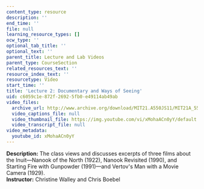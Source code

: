 ```yaml
---
content_type: resource
description: ''
end_time: ''
file: null
learning_resource_types: []
ocw_type: ''
optional_tab_title: ''
optional_text: ''
parent_title: Lecture and Lab Videos
parent_type: CourseSection
related_resources_text: ''
resource_index_text: ''
resourcetype: Video
start_time: ''
title: 'Lecture 2: Documentary and Ways of Seeing'
uid: c6059c1e-872f-2692-5fb0-e49114ab49ab
video_files:
  archive_url: http://www.archive.org/download/MIT21.A550JS11/MIT21A_550JS11_lec02_300k.mp4
  video_captions_file: null
  video_thumbnail_file: https://img.youtube.com/vi/xMohaACn0yY/default.jpg
  video_transcript_file: null
video_metadata:
  youtube_id: xMohaACn0yY
---
```


**Description:** The class views and discusses excerpts of three films about the Inuit—Nanook of the North (1922), Nanook Revisited (1990), and Starting Fire with Gunpowder (1991)—and Vertov's Man with a Movie Camera (1929).  
**Instructor:** Christine Walley and Chris Boebel



